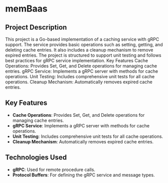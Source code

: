 # memBaas

## Project Description
This project is a Go-based implementation of a caching service with gRPC support. The service provides basic operations such as setting, getting, and deleting cache entries. It also includes a cleanup mechanism to remove expired entries. The project is structured to support unit testing and follows best practices for gRPC service implementation.
Key Features
Cache Operations: Provides Set, Get, and Delete operations for managing cache entries.
gRPC Service: Implements a gRPC server with methods for cache operations.
Unit Testing: Includes comprehensive unit tests for all cache operations.
Cleanup Mechanism: Automatically removes expired cache entries.

## Key Features
- **Cache Operations**: Provides Set, Get, and Delete operations for managing cache entries.
- **gRPC Service**: Implements a gRPC server with methods for cache operations.
- **Unit Testing**: Includes comprehensive unit tests for all cache operations.
- **Cleanup Mechanism**: Automatically removes expired cache entries.
## Technologies Used
- **gRPC**: Used for remote procedure calls.
- **Protocol Buffers**: For defining the gRPC service and message types.
